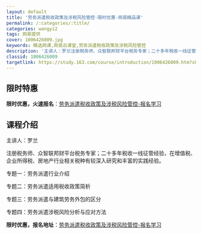 ```yaml
---
layout: default
title: '劳务派遣税收政策及涉税风险管控-限时优惠-网易精品课'
permalink: /:categories/:title/
categories: wangyi2
tags: 网易提供
cover: 1006426009.jpg
keywords: 精选网课,网易云课堂,劳务派遣税收政策及涉税风险管控
description: '主讲人：罗兰注册税务师、众智联邦财平台税务专家；二十多年税收一线征管经验，在增值税、企业所得税、房地产行业相关税种有较深'
classid: 1006426009
targetlink: https://study.163.com/course/introduction/1006426009.htm?share=1&shareId=1025206652&utm_campaign=share&utm_medium=iphoneShare&utm_source=&utm_u=1025206652
---
```


## 限时特惠

**限时优惠，火速报名**：[劳务派遣税收政策及涉税风险管控-报名学习](https://study.163.com/course/introduction/1006426009.htm?share=1&shareId=1025206652&utm_campaign=share&utm_medium=iphoneShare&utm_source=&utm_u=1025206652)

## 课程介绍

主讲人：罗兰

注册税务师、众智联邦财平台税务专家；二十多年税收一线征管经验，在增值税、企业所得税、房地产行业相关税种有较深入研究和丰富的实践经验。

专题一：劳务派遣行业介绍

专题二：劳务派遣适用税收政策简析

专题三：劳务派遣与建筑劳务外包的区分

专题四：劳务派遣涉税风险分析与应对方法

**限时优惠，报名地址**：[劳务派遣税收政策及涉税风险管控-报名学习](https://study.163.com/course/introduction/1006426009.htm?share=1&shareId=1025206652&utm_campaign=share&utm_medium=iphoneShare&utm_source=&utm_u=1025206652)

